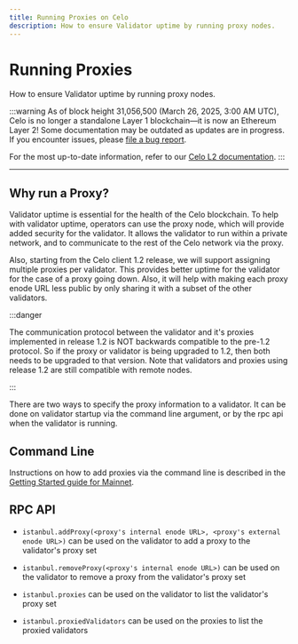 ```yaml
---
title: Running Proxies on Celo
description: How to ensure Validator uptime by running proxy nodes.
---
```


# Running Proxies

How to ensure Validator uptime by running proxy nodes.

:::warning
As of block height 31,056,500 (March 26, 2025, 3:00 AM UTC), Celo is no longer a standalone Layer 1 blockchain—it is now an Ethereum Layer 2!
Some documentation may be outdated as updates are in progress. If you encounter issues, please [file a bug report](https://github.com/celo-org/docs/issues/new/choose).

For the most up-to-date information, refer to our [Celo L2 documentation](https://docs.celo.org/cel2).
:::

---

## Why run a Proxy?

Validator uptime is essential for the health of the Celo blockchain. To help with validator uptime, operators can use the proxy node, which will provide added security for the validator. It allows the validator to run within a private network, and to communicate to the rest of the Celo network via the proxy.

Also, starting from the Celo client 1.2 release, we will support assigning multiple proxies per validator. This provides better uptime for the validator for the case of a proxy going down. Also, it will help with making each proxy enode URL less public by only sharing it with a subset of the other validators.

:::danger

The communication protocol between the validator and it's proxies implemented in release 1.2 is NOT backwards compatible to the pre-1.2 protocol. So if the proxy or validator is being upgraded to 1.2, then both needs to be upgraded to that version. Note that validators and proxies using release 1.2 are still compatible with remote nodes.

:::

There are two ways to specify the proxy information to a validator. It can be done on validator startup via the command line argument, or by the rpc api when the validator is running.

## Command Line

Instructions on how to add proxies via the command line is described in the [Getting Started guide for Mainnet](/validator/run/mainnet#deploy-a-validator-machine).

## RPC API

- `istanbul.addProxy(<proxy's internal enode URL>, <proxy's external enode URL>)` can be used on the validator to add a proxy to the validator's proxy set
- `istanbul.removeProxy(<proxy's internal enode URL>)` can be used on the validator to remove a proxy from the validator's proxy set
- `istanbul.proxies` can be used on the validator to list the validator's proxy set

- `istanbul.proxiedValidators` can be used on the proxies to list the proxied validators
